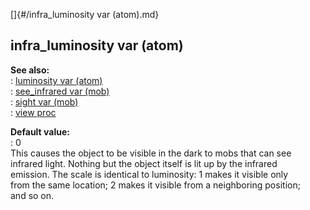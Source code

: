 []{#/infra_luminosity var (atom).md}    
## infra_luminosity var (atom)    
**See also:**    
:   [luminosity var (atom)](/atom/var/luminosity)    
:   [see_infrared var (mob)](/mob/var/see_infrared)    
:   [sight var (mob)](/mob/var/sight)    
:   [view proc](/proc/view)    
<!-- -->    
**Default value:**    
:   0    
This causes the object to be visible in the dark to mobs that can see    
infrared light. Nothing but the object itself is lit up by the infrared    
emission. The scale is identical to luminosity: 1 makes it visible only    
from the same location; 2 makes it visible from a neighboring position;    
and so on.  